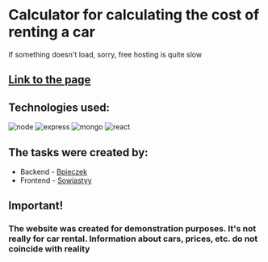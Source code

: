 # Calculator for calculating the cost of renting a car

If something doesn't load, sorry, free hosting is quite slow

## [Link to the page](https://car-rental-frontend-bkxu.onrender.com)

## Technologies used:

![node](https://img.shields.io/badge/node.js-6DA55F?style=for-the-badge&logo=node.js&logoColor=white)
![express](https://img.shields.io/badge/express.js-%23404d59.svg?style=for-the-badge&logo=express&logoColor=%2361DAFB)
![mongo](https://img.shields.io/badge/MongoDB-%234ea94b.svg?style=for-the-badge&logo=mongodb&logoColor=white)
![react](https://img.shields.io/badge/react-%2320232a.svg?style=for-the-badge&logo=react&logoColor=%2361DAFB)

## The tasks were created by:
- Backend - [Bpieczek](https://github.com/bpieczek)
- Frontend - [Sowiastyy](https://github.com/Sowiastyy)

## Important!

### The website was created for demonstration purposes. It's not really for car rental. Information about cars, prices, etc. do not coincide with reality
